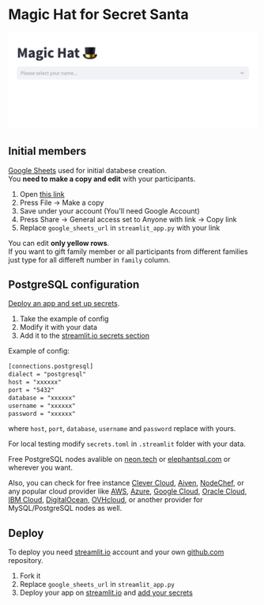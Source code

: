# Magic Hat for Secret Santa

![Screenshot of Magic Hat app.](screenshot.png)

## Initial members

[Google Sheets](https://docs.google.com/spreadsheets/d/1kws524HbFLr2Q_0_YeNgZ5FubDbUEVLzDNJz5HFK1Gw/edit?usp=sharing) used for initial databese creation. \
You **need to make a copy and edit** with your participants. 

1. Open [this link](https://docs.google.com/spreadsheets/d/1kws524HbFLr2Q_0_YeNgZ5FubDbUEVLzDNJz5HFK1Gw/edit?usp=sharing)
2. Press File -> Make a copy
3. Save under your account (You'll need Google Account)
4. Press Share -> General access set to Anyone with link -> Copy link
5. Replace `google_sheets_url` in `streamlit_app.py` with your link

You can edit **only yellow rows**. \
If you want to gift family member or all participants from different families just type for all differeft number in `family` column.

## PostgreSQL configuration

[Deploy an app and set up secrets](docs.streamlit.io/streamlit-community-cloud/deploy-your-app/secrets-management#deploy-an-app-and-set-up-secrets).

1. Take the example of config
2. Modify it with your data 
3. Add it to the [streamlit.io secrets section](https://docs.streamlit.io/streamlit-community-cloud/deploy-your-app/secrets-management#edit-your-apps-secrets)

Example of config:

```
[connections.postgresql]
dialect = "postgresql"
host = "xxxxxx"
port = "5432"
database = "xxxxxx"
username = "xxxxxx"
password = "xxxxxx"
```

where `host`, `port`, `database`, `username` and `password` replace with yours.

For local testing modify `secrets.toml` in `.streamlit` folder with your data.

Free PostgreSQL nodes avalible on
[neon.tech](https://neon.tech/) or [elephantsql.com](https://www.elephantsql.com/) or wherever you want.

Also, you can check for free instance [Clever Cloud](https://www.clever-cloud.com/), [Aiven](https://aiven.io/), [NodeChef](https://www.nodechef.com/), or any popular cloud provider like [AWS](https://aws.amazon.com/), [Azure](https://azure.microsoft.com/), [Google Cloud](https://cloud.google.com/), [Oracle Cloud](https://www.oracle.com/cloud/), [IBM Cloud](https://www.ibm.com/cloud), [DigitalOcean](https://www.digitalocean.com/), [OVHcloud](https://ovhcloud.com/), or another provider for MySQL/PostgreSQL nodes as well.

## Deploy

To deploy you need [streamlit.io](https://streamlit.io/) account and your own [github.com](https://github.com/) repository. 
1. Fork it 
2. Replace `google_sheets_url` in `streamlit_app.py`
3. Deploy your app on [streamlit.io](https://streamlit.io/)  and [add your secrets](https://docs.streamlit.io/streamlit-community-cloud/deploy-your-app/secrets-management#edit-your-apps-secrets)